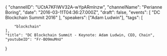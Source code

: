 {
    "channelID": "UCtA7KFlWV32A-wYpARmlnzw",
    "channelName": "Perianne Boring",
    "date": "2016-03-11T04:36:27.000Z",
    "draft": false,
    "events": [
        "DC Blockchain Summit 2016"
    ],
    "speakers": ["Adam Ludwin"],
    "tags": [

        "blockchain"
    ],
    "title": "DC Blockchain Summit - Keynote: Adam Ludwin, CEO, Chain",
    "youtubeID": "Fr-BO9muMnU"
}
